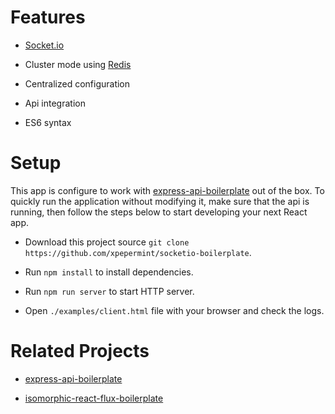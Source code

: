 # Features

* [Socket.io](http://socket.io)

* Cluster mode using [Redis](http://redis.io)

* Centralized configuration

* Api integration

* ES6 syntax

# Setup

This app is configure to work with [express-api-boilerplate](https://github.com/xpepermint/express-api-boilerplate) out of the box. To quickly run the application without modifying it, make sure that the api is running, then follow the steps below to start developing your next React app.  

* Download this project source `git clone https://github.com/xpepermint/socketio-boilerplate`.

* Run `npm install` to install dependencies.

* Run `npm run server` to start HTTP server.

* Open `./examples/client.html` file with your browser and check the logs.

# Related Projects

* [express-api-boilerplate](https://github.com/xpepermint/express-api-boilerplate)

* [isomorphic-react-flux-boilerplate](https://github.com/xpepermint/isomorphic-react-flux-boilerplate)
